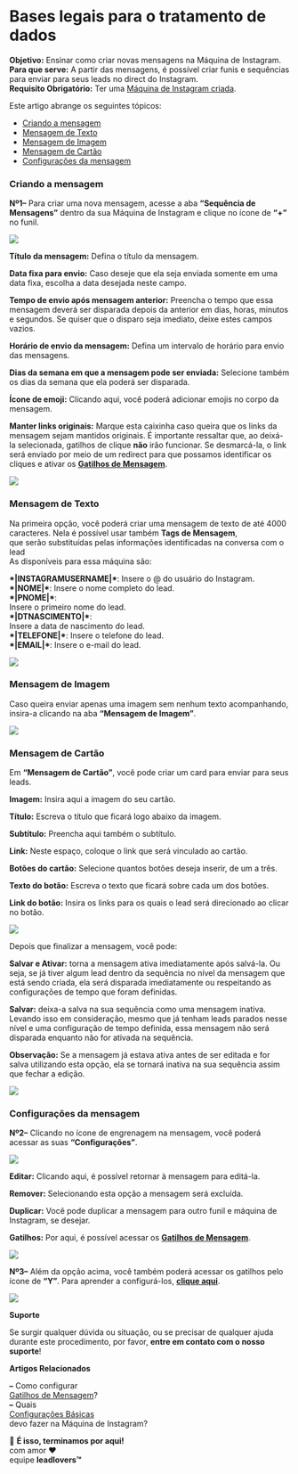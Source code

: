 # Bases legais para o tratamento de dados

**Objetivo:** Ensinar como criar novas mensagens na Máquina de Instagram.\
**Para que serve:** A partir das mensagens, é possível criar funis e sequências para enviar para seus leads no direct do Instagram.\
**Requisito Obrigatório:** Ter uma [Máquina de Instagram criada](https://suporte.love/maquina-de-instagram-como-criar-e-configurar-maquina/).

Este artigo abrange os seguintes tópicos:

* [Criando a mensagem](broken-reference)
* [Mensagem de Texto](broken-reference)
* [Mensagem de Imagem](broken-reference)
* [Mensagem de Cartão](broken-reference)
* [Configurações da mensagem](broken-reference)

### **Criando a mensagem** <a href="#criando-mensagem" id="criando-mensagem"></a>

**Nº1–** Para criar uma nova mensagem, acesse a aba **“Sequência de Mensagens”** dentro da sua Máquina de Instagram e clique no ícone de **“+”** no funil.

![](https://suporte.love/wp-content/uploads/2022/12/img01-1-1-300x67.png)

**Título da mensagem:** Defina o título da mensagem.

**Data fixa para envio:** Caso deseje que ela seja enviada somente em uma data fixa, escolha a data desejada neste campo.

**Tempo de envio após mensagem anterior:** Preencha o tempo que essa mensagem deverá ser disparada depois da anterior em dias, horas, minutos e segundos. Se quiser que o disparo seja imediato, deixe estes campos vazios.

**Horário de envio da mensagem:** Defina um intervalo de horário para envio das mensagens.

**Dias da semana em que a mensagem pode ser enviada:** Selecione também os dias da semana que ela poderá ser disparada.

**Ícone de emoji:** Clicando aqui, você poderá adicionar emojis no corpo da mensagem.

**Manter links originais:** Marque esta caixinha caso queira que os links da mensagem sejam mantidos originais. É importante ressaltar que, ao deixá-la selecionada, gatilhos de clique **não** irão funcionar. Se desmarcá-la, o link será enviado por meio de um redirect para que possamos identificar os cliques e ativar os [**Gatilhos de Mensagem**](https://suporte.love/9482-2/).

![](https://suporte.love/wp-content/uploads/2022/12/img02-1-1-300x54.png)

### **Mensagem de Texto** <a href="#mensagem-texto" id="mensagem-texto"></a>

Na primeira opção, você poderá criar uma mensagem de texto de até 4000 caracteres. Nela é possível usar também **Tags de Mensagem**,\
que serão substituídas pelas informações identificadas na conversa com o lead\
As disponíveis para essa máquina são:&#x20;

**\*|INSTAGRAMUSERNAME|\***: Insere o @ do usuário do Instagram.\
**\*|NOME|\***: Insere o nome completo do lead.\
**\*|PNOME|\***:\
Insere o primeiro nome do lead.\
**\*|DTNASCIMENTO|\***:\
Insere a data de nascimento do lead.\
**\*|TELEFONE|\***: Insere o telefone do lead.\
**\*|EMAIL|\***: Insere o e-mail do lead.

![](https://suporte.love/wp-content/uploads/2022/12/img03-2-1-300x106.png)

### **Mensagem de Imagem** <a href="#mensagem-imagem" id="mensagem-imagem"></a>

Caso queira enviar apenas uma imagem sem nenhum texto acompanhando, insira-a clicando na aba **“Mensagem de Imagem”**.

![](https://suporte.love/wp-content/uploads/2022/12/img04-1-1-300x128.png)

### **Mensagem de Cartão** <a href="#mensagem-cartao" id="mensagem-cartao"></a>

Em **“Mensagem de Cartão”**, você pode criar um card para enviar para seus leads.

**Imagem:** Insira aqui a imagem do seu cartão.

**Título:** Escreva o título que ficará logo abaixo da imagem.

**Subtítulo:** Preencha aqui também o subtítulo.

**Link:** Neste espaço, coloque o link que será vinculado ao cartão.

**Botões do cartão:** Selecione quantos botões deseja inserir, de um a três.

**Texto do botão:** Escreva o texto que ficará sobre cada um dos botões.

**Link do botão:** Insira os links para os quais o lead será direcionado ao clicar no botão.

![](https://suporte.love/wp-content/uploads/2022/12/img05-1-1-300x128.png)

Depois que finalizar a mensagem, você pode:

**Salvar e Ativar:** torna a mensagem ativa imediatamente após salvá-la. Ou seja, se já tiver algum lead dentro da sequência no nível da mensagem que está sendo criada, ela será disparada imediatamente ou respeitando as configurações de tempo que foram definidas.

**Salvar:** deixa-a salva na sua sequência como uma mensagem inativa. Levando isso em consideração, mesmo que já tenham leads parados nesse nível e uma configuração de tempo definida, essa mensagem não será disparada enquanto não for ativada na sequência.

**Observação:** Se a mensagem já estava ativa antes de ser editada e for salva utilizando esta opção, ela se tornará inativa na sua sequência assim que fechar a edição.

![](https://suporte.love/wp-content/uploads/2022/12/img06-1.png)

### **Configurações da mensagem** <a href="#configuracoes-mensagem" id="configuracoes-mensagem"></a>

**Nº2–** Clicando no ícone de engrenagem na mensagem, você poderá acessar as suas **“Configurações”**.

![](https://suporte.love/wp-content/uploads/2022/12/img07-1.png)

**Editar:** Clicando aqui, é possível retornar à mensagem para editá-la.

**Remover:** Selecionando esta opção a mensagem será excluída.

**Duplicar:** Você pode duplicar a mensagem para outro funil e máquina de Instagram, se desejar.

**Gatilhos:** Por aqui, é possível acessar os [**Gatilhos de Mensagem**](https://suporte.love/9482-2/).&#x20;

![](https://suporte.love/wp-content/uploads/2022/12/img08-1.png)

**Nº3–** Além da opção acima, você também poderá acessar os gatilhos pelo ícone de **“Y”**. Para aprender a configurá-los, [**clique aqui**](https://suporte.love/9482-2/).

![](https://suporte.love/wp-content/uploads/2022/12/img09-1.png)

**Suporte**

Se surgir qualquer dúvida ou situação, ou se precisar de qualquer ajuda durante este procedimento, por favor, **entre em contato com o nosso suporte**!

**Artigos Relacionados**

**–** Como configurar\
[Gatilhos de Mensagem](https://suporte.love/9482-2/)?\
**–** Quais\
[Configurações Básicas](https://suporte.love/maquina-de-instagram-configuracoes-basicas/)\
devo fazer na Máquina de Instagram?

🏁 **É isso, terminamos por aqui!**\
com amor ❤\
equipe **leadlovers™**
